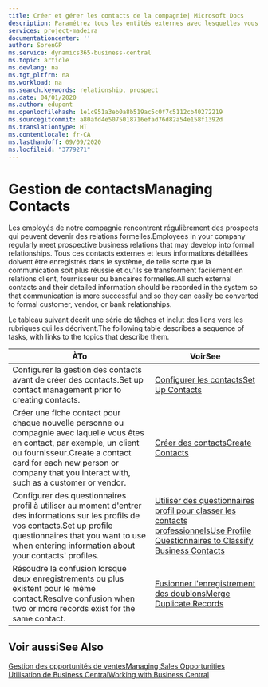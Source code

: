 ```yaml
---
title: Créer et gérer les contacts de la compagnie| Microsoft Docs
description: Paramétrez tous les entités externes avec lesquelles vous avez une relation d'affaires (par exemple les prospects, les clients, les fournisseurs, et les consultants) comme contacts.
services: project-madeira
documentationcenter: ''
author: SorenGP
ms.service: dynamics365-business-central
ms.topic: article
ms.devlang: na
ms.tgt_pltfrm: na
ms.workload: na
ms.search.keywords: relationship, prospect
ms.date: 04/01/2020
ms.author: edupont
ms.openlocfilehash: 1e1c951a3eb0a8b519ac5c0f7c5112cb40272219
ms.sourcegitcommit: a80afd4e5075018716efad76d82a54e158f1392d
ms.translationtype: HT
ms.contentlocale: fr-CA
ms.lasthandoff: 09/09/2020
ms.locfileid: "3779271"
---
```

# <a name="managing-contacts"></a><span data-ttu-id="e9070-103">Gestion de contacts</span><span class="sxs-lookup"><span data-stu-id="e9070-103">Managing Contacts</span></span>
<span data-ttu-id="e9070-104">Les employés de notre compagnie rencontrent régulièrement des prospects qui peuvent devenir des relations formelles.</span><span class="sxs-lookup"><span data-stu-id="e9070-104">Employees in your company regularly meet prospective business relations that may develop into formal relationships.</span></span> <span data-ttu-id="e9070-105">Tous ces contacts externes et leurs informations détaillées doivent être enregistrés dans le système, de telle sorte que la communication soit plus réussie et qu'ils se transforment facilement en relations client, fournisseur ou bancaires formelles.</span><span class="sxs-lookup"><span data-stu-id="e9070-105">All such external contacts and their detailed information should be recorded in the system so that communication is more successful and so they can easily be converted to formal customer, vendor, or bank relationships.</span></span>

<span data-ttu-id="e9070-106">Le tableau suivant décrit une série de tâches et inclut des liens vers les rubriques qui les décrivent.</span><span class="sxs-lookup"><span data-stu-id="e9070-106">The following table describes a sequence of tasks, with links to the topics that describe them.</span></span>

| <span data-ttu-id="e9070-107">À</span><span class="sxs-lookup"><span data-stu-id="e9070-107">To</span></span> | <span data-ttu-id="e9070-108">Voir</span><span class="sxs-lookup"><span data-stu-id="e9070-108">See</span></span> |
| --- | --- |
| <span data-ttu-id="e9070-109">Configurer la gestion des contacts avant de créer des contacts.</span><span class="sxs-lookup"><span data-stu-id="e9070-109">Set up contact management prior to creating contacts.</span></span> |[<span data-ttu-id="e9070-110">Configurer les contacts</span><span class="sxs-lookup"><span data-stu-id="e9070-110">Set Up Contacts</span></span>](marketing-setup-contacts.md) |
| <span data-ttu-id="e9070-111">Créer une fiche contact pour chaque nouvelle personne ou compagnie avec laquelle vous êtes en contact, par exemple, un client ou fournisseur.</span><span class="sxs-lookup"><span data-stu-id="e9070-111">Create a contact card for each new person or company that you interact with, such as a customer or vendor.</span></span> |[<span data-ttu-id="e9070-112">Créer des contacts</span><span class="sxs-lookup"><span data-stu-id="e9070-112">Create Contacts</span></span>](marketing-create-contact-companies.md) |
|<span data-ttu-id="e9070-113">Configurer des questionnaires profil à utiliser au moment d'entrer des informations sur les profils de vos contacts.</span><span class="sxs-lookup"><span data-stu-id="e9070-113">Set up profile questionnaires that you want to use when entering information about your contacts' profiles.</span></span>|[<span data-ttu-id="e9070-114">Utiliser des questionnaires profil pour classer les contacts professionnels</span><span class="sxs-lookup"><span data-stu-id="e9070-114">Use Profile Questionnaires to Classify Business Contacts</span></span>](marketing-create-contact-profile-questionnaire.md)|
|<span data-ttu-id="e9070-115">Résoudre la confusion lorsque deux enregistrements ou plus existent pour le même contact.</span><span class="sxs-lookup"><span data-stu-id="e9070-115">Resolve confusion when two or more records exist for the same contact.</span></span>|[<span data-ttu-id="e9070-116">Fusionner l'enregistrement des doublons</span><span class="sxs-lookup"><span data-stu-id="e9070-116">Merge Duplicate Records</span></span>](sales-how-merge-duplicate-records.md)|

## <a name="see-also"></a><span data-ttu-id="e9070-117">Voir aussi</span><span class="sxs-lookup"><span data-stu-id="e9070-117">See Also</span></span>
[<span data-ttu-id="e9070-118">Gestion des opportunités de ventes</span><span class="sxs-lookup"><span data-stu-id="e9070-118">Managing Sales Opportunities</span></span>](marketing-manage-sales-opportunities.md)  
[<span data-ttu-id="e9070-119">Utilisation de Business Central</span><span class="sxs-lookup"><span data-stu-id="e9070-119">Working with Business Central</span></span>](ui-work-product.md)  
